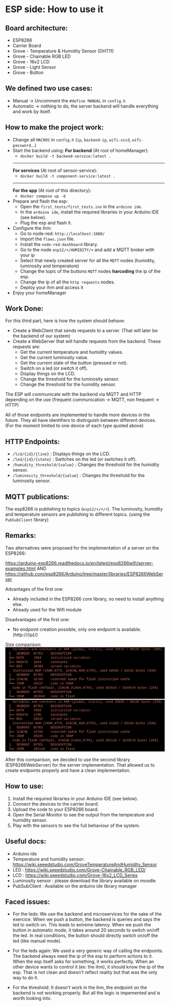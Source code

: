 # ESP side: How to use it

## Board architecture:
- ESP8266
- Carrier Board
- Grove - Temperature & Humidity Sensor (DHT11)
- Grove - Chainable RGB LED
- Grove - 16x2 LCD
- Grove - Light Sensor
- Grove - Button

## We defined two use cases:
- Manual -> Uncomment the `#define MANUAL` in `config.h`
- Automatic -> nothing to do, the server backend will handle everything and work by itself.

## How to make the project work:
- Change all `MACROS` in `config.h` (`ip`, `backend-ip`, `wifi-ssid`, `wifi-password`...)
- Start the backend using:
    **For backend** (At root of homeManager):
    - `docker build -t backend-service:latest .`
    ___
    **For services** (At root of sensor-service):
    - `docker build -t component-service:latest .`
    ___
    **For the app** (At root of this directory):
    - `docker compose up -d`
- Prepare and flash the esp: 
    - Open the `first_tests/first_tests.ino` in the `arduino ide`.
    - In the `arduino ide`, install the required libraries in your Arduino IDE (see below).
    - Plug the esp and flash it.
- Configure the ihm:
    - Go to node-red: `http://localhost:1880/`
    - Import the `flows.json` file.
    - Install the `node-red-dashboard` library.
    - Go to the node `esp12/+/HUMIDITY/+` and add a MQTT broker with your ip
    - Select that newly created server for all the `MQTT` nodes (humidity, luminosity and temperature)
    - Change the topic of the buttons `MQTT` nodes **harcoding** the ip of the esp.
    - Change the ip of all the `http requests` nodes.
    - Deploy your ihm and access it
- Enjoy your homeManager

## Work Done:

For this third part, here is how the system should behave:
- Create a WebClient that sends requests to a server. (That will later be the backend of our system)
- Create a WebServer that will handle requests from the backend. These requests are:
  - Get the current temperature and humidity values.
  - Get the current luminosity value.
  - Get the current state of the button (pressed or not).
  - Switch on a led (or switch it off).
  - Display things on the LCD.
  - Change the threshold for the luminosity sensor.
  - Change the threshold for the humidity sensor.

The ESP will communicate with the backend via MQTT and HTTP depending on the use (frequent communication -> MQTT, non frequent -> HTTP)

All of those endpoints are implemented to handle more devices in the future. They all have identifiers to distinguish between different devices. (For the moment limited to one device of each type quoted above)

## HTTP Endpoints:
- `/lcd/{id}/{line}` : Displays things on the LCD.
- `/led/{id}/{state}` : Switches on the led (or switches it off).
- `/humidity_threshold/{value}` : Changes the threshold for the humidity sensor.
- `/luminosity_threshold/{value}` : Changes the threshold for the luminosity sensor.

## MQTT publications:
The esp8266 is publishing to topics (`esp12/+/+/+`). The luminosity, humidity and temperature sensors are publishing to different topics.
(using the `PubSubClient` library)

## Remarks:
Two alternatives were proposed for the implementation of a server on the ESP8266:

https://arduino-esp8266.readthedocs.io/en/latest/esp8266wifi/server-examples.html
AND
https://github.com/esp8266/Arduino/tree/master/libraries/ESP8266WebServer

Advantages of the first one:
- Already included in the ESP8266 core library, no need to install anything else.
- Already used for the Wifi module

Disadvantages of the first one:
- No endpoint creation possible, only one endpoint is available. (http://{ip}/)

Size comparison:
![before](./images/size_with_wifi_lib.png)
![after](./images/size_with_web_service_lib.png)

After this comparison, we decided to use the second library (ESP8266WebServer) for the server implementation. That allowed us to create endpoints properly and have a clean implementation.

## How to use:
1. Install the required libraries in your Arduino IDE (see below).
2. Connect the devices to the carrier board.
3. Upload the code to your ESP8266 board.
4. Open the Serial Monitor to see the output from the temperature and humidity sensor.
5. Play with the sensors to see the full behaviour of the system.

## Useful docs:

- Arduino ide
- Temperature and humidity sensor: https://wiki.seeedstudio.com/GroveTemperatureAndHumidity_Sensor
- LED : https://wiki.seeedstudio.com/Grove-Chainable_RGB_LED/
- LCD : https://wiki.seeedstudio.com/Grove-16x2_LCD_Series
- Luminosity sensor : please download the library available on moodle
- PubSubClient : Available on the arduino ide library manager


## Faced issues:
- For the leds:
We use the backend and microservices for the sake of the exercice. When we push a button, the backend is queries and says the led to switch on.
This leads to extreme latency. When we push the button in automatic mode, it takes around 20 seconds to switch on/off the led.
In real conditions, the button should directly switch on/off the led (like manual mode).

- For the leds again:
We used a very generic way of calling the endpoints. The backend always need the ip of the esp to perform actions to it. When the esp itself asks for something, it works perfectly.
When an other device wants to control it (ex: the ihm), it should know the ip of the esp. That is not clean and doesn't reflect reality but that was the only way to do it.

- For the threshold:
It doesn't work in the ihm, the endpoint on the backend is not working properly. But all the logic is impemented and is worth looking into.

